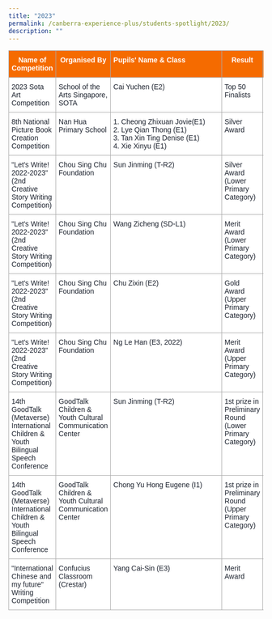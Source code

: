 ```yaml
---
title: "2023"
permalink: /canberra-experience-plus/students-spotlight/2023/
description: ""
---
```

<style type="text/css">
.tg  {border-collapse:collapse;border-color:#aaa;border-spacing:0;}
.tg td{background-color:#fff;border-color:#aaa;border-style:solid;border-width:1px;color:#333;
  font-family:Arial, sans-serif;font-size:14px;overflow:hidden;padding:10px 5px;word-break:normal;}
.tg th{background-color:#f38630;border-color:#aaa;border-style:solid;border-width:1px;color:#fff;
  font-family:Arial, sans-serif;font-size:14px;font-weight:normal;overflow:hidden;padding:10px 5px;word-break:normal;}
.tg .tg-mv92{background-color:#f56b00;color:#ffffff;font-weight:bold;text-align:center;vertical-align:top}
.tg .tg-ryel{background-color:#FFF;color:#1A202C;text-align:left;vertical-align:top}
</style>
<table class="tg">
<thead>
  <tr>
    <th class="tg-mv92">Name of Competition</th>
    <th class="tg-mv92">Organised By</th>
    <th class="tg-mv92">
			Pupils'&nbsp;Name&nbsp;&amp;&nbsp;Class&nbsp;&nbsp;&nbsp;&nbsp;&nbsp;&nbsp;&nbsp;&nbsp;&nbsp;&nbsp;&nbsp;&nbsp;&nbsp;&nbsp;&nbsp;&nbsp;&nbsp;</th>
    <th class="tg-mv92">Result</th>
    <th class="tg-mv92">Level<br></th>
  </tr>
</thead>
<tbody>
  <tr>
    <td class="tg-ryel">2023 Sota Art Competition</td>
    <td class="tg-ryel">School of the Arts Singapore, SOTA</td>
    <td class="tg-ryel">Cai Yuchen (E2)</td>
    <td class="tg-ryel">Top   50 Finalists</td>
    <td class="tg-ryel">National</td>
  </tr>
  <tr>
    <td class="tg-ryel">8th National Picture Book Creation Competition</td>
    <td class="tg-ryel">Nan Hua Primary School</td>
    <td class="tg-ryel">1. Cheong Zhixuan Jovie(E1)<br>2. Lye Qian Thong (E1)<br>3. Tan Xin Ting Denise (E1)<br>4. Xie Xinyu (E1)</td>
    <td class="tg-ryel">Silver   Award</td>
    <td class="tg-ryel">National</td>
  </tr>
  <tr>
    <td class="tg-ryel">"Let's   Write! 2022-2023" (2nd Creative Story Writing Competition)</td>
    <td class="tg-ryel">Chou Sing Chu Foundation</td>
    <td class="tg-ryel">Sun Jinming (T-R2)</td>
    <td class="tg-ryel">Silver   Award (Lower Primary Category)</td>
    <td class="tg-ryel">National</td>
  </tr>
  <tr>
    <td class="tg-ryel">"Let's Write! 2022-2023" (2nd Creative Story Writing Competition)</td>
    <td class="tg-ryel">Chou Sing Chu Foundation</td>
    <td class="tg-ryel">Wang Zicheng (SD-L1)</td>
    <td class="tg-ryel">Merit   Award (Lower Primary Category)</td>
    <td class="tg-ryel">National</td>
  </tr>
  <tr>
    <td class="tg-ryel">"Let's Write! 2022-2023" (2nd Creative Story Writing Competition)</td>
    <td class="tg-ryel">Chou Sing Chu Foundation</td>
    <td class="tg-ryel">Chu Zixin (E2)</td>
    <td class="tg-ryel">Gold   Award (Upper Primary Category)</td>
    <td class="tg-ryel">National</td>
  </tr>
  <tr>
    <td class="tg-ryel">"Let's Write! 2022-2023" (2nd Creative Story Writing Competition)</td>
    <td class="tg-ryel">Chou Sing Chu Foundation</td>
    <td class="tg-ryel">Ng Le Han (E3, 2022)</td>
    <td class="tg-ryel">Merit   Award (Upper Primary Category)</td>
    <td class="tg-ryel">National</td>
  </tr>
  <tr>
    <td class="tg-ryel">14th GoodTalk (Metaverse) International Children &amp; Youth Bilingual Speech Conference</td>
    <td class="tg-ryel">GoodTalk Children &amp; Youth Cultural Communication Center</td>
    <td class="tg-ryel">Sun Jinming (T-R2)</td>
    <td class="tg-ryel">1st   prize in Preliminary Round (Lower Primary Category)</td>
    <td class="tg-ryel">International</td>
  </tr>
  <tr>
    <td class="tg-ryel">14th GoodTalk (Metaverse) International Children &amp; Youth Bilingual Speech Conference</td>
    <td class="tg-ryel">GoodTalk Children &amp; Youth Cultural Communication Center</td>
    <td class="tg-ryel">Chong Yu Hong Eugene (I1)</td>
    <td class="tg-ryel">1st   prize in Preliminary Round (Upper Primary Category)</td>
    <td class="tg-ryel">International</td>
  </tr>
  <tr>
    <td class="tg-ryel">"International Chinese and my future" Writing Competition</td>
    <td class="tg-ryel">Confucius Classroom (Crestar)</td>
    <td class="tg-ryel">Yang Cai-Sin (E3)</td>
    <td class="tg-ryel">Merit Award</td>
    <td class="tg-ryel">National</td>
  </tr>
</tbody>
</table>